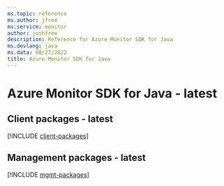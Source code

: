 ```yaml
---
ms.topic: reference
ms.author: jfree
ms.service: monitor
author: joshfree
description: Reference for Azure Monitor SDK for Java
ms.devlang: java
ms.data: 08/27/2022
title: Azure Monitor SDK for Java
---
```

# Azure Monitor SDK for Java - latest

## Client packages - latest
[!INCLUDE [client-packages](monitor-client-index.md)]
## Management packages - latest
[!INCLUDE [mgmt-packages](monitor-mgmt-index.md)]